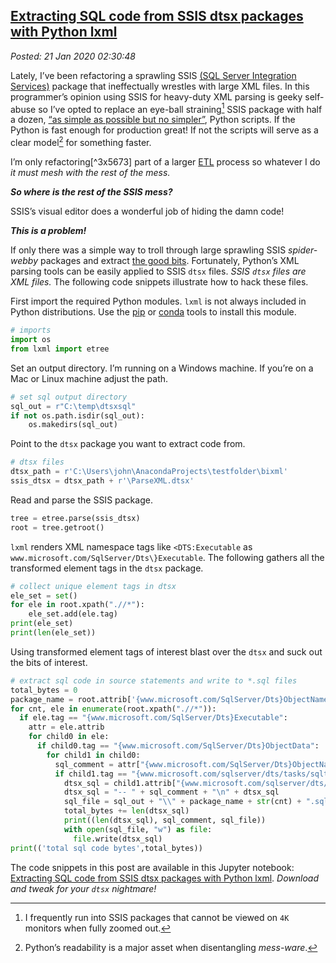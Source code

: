 
[Extracting SQL code from SSIS dtsx packages with Python lxml](https://analyzethedatanotthedrivel.org/2020/01/20/extracting-sql-code-from-ssis-dtsx-packages-with-python-lxml/)
---------------------------------------------------------------------------------------------------------------------------------------------------------

*Posted: 21 Jan 2020 02:30:48*

Lately, I’ve been refactoring a sprawling SSIS [(SQL Server Integration
Services)](https://docs.microsoft.com/en-us/sql/integration-services/sql-server-integration-services?view=sql-server-ver15)
package that ineffectually wrestles with large XML files. In this
programmer’s opinion using SSIS for heavy-duty XML parsing is geeky
self-abuse so I’ve opted to replace an eye-ball straining[^1x5673] SSIS
package with half a dozen, [“as simple as possible but no
simpler”](https://quoteinvestigator.com/2011/05/13/einstein-simple/),
Python scripts. If the Python is fast enough for production great! If
not the scripts will serve as a clear model[^2x5673] for something faster.

I’m only refactoring[^3x5673] part of a larger
[ETL](https://www.webopedia.com/TERM/E/ETL.html) process so whatever I
do *it must mesh with the rest of the mess.*

***So where is the rest of the SSIS mess?***

SSIS’s visual editor does a wonderful job of hiding the damn code!

***This is a problem!***

If only there was a simple way to troll through large sprawling SSIS
*spider-webby* packages and extract [the good
bits](https://www.youtube.com/watch?v=wPiHQ37gXnE). Fortunately,
Python’s XML parsing tools can be easily applied to SSIS `dtsx` files.
*SSIS `dtsx` files are XML files.* The following code snippets
illustrate how to hack these files.

First import the required Python modules. `lxml` is not always included
in Python distributions. Use the
[pip](https://remotedevdaily.com/how-to-install-lxml-in-python-using-pip/)
or [conda](https://anaconda.org/anaconda/lxml) tools to install this
module.

```PYTHON
# imports
import os
from lxml import etree
```

Set an output directory. I’m running on a Windows machine. If you’re on
a Mac or Linux machine adjust the path.

```PYTHON
# set sql output directory
sql_out = r"C:\temp\dtsxsql"
if not os.path.isdir(sql_out):
	os.makedirs(sql_out)
```

Point to the `dtsx` package you want to extract code from.

```PYTHON
# dtsx files
dtsx_path = r'C:\Users\john\AnacondaProjects\testfolder\bixml'
ssis_dtsx = dtsx_path + r'\ParseXML.dtsx'
```

Read and parse the SSIS package.

```PYTHON
tree = etree.parse(ssis_dtsx)
root = tree.getroot()
```

`lxml` renders XML namespace tags like `<DTS:Executable` as
`www.microsoft.com/SqlServer/Dts\}Executable`. The following gathers all
the transformed element tags in the `dtsx` package.

```PYTHON
# collect unique element tags in dtsx
ele_set = set()
for ele in root.xpath(".//*"):
	ele_set.add(ele.tag)    
print(ele_set)
print(len(ele_set))
```

Using transformed element tags of interest blast over the `dtsx` and
suck out the bits of interest.

```PYTHON
# extract sql code in source statements and write to *.sql files 
total_bytes = 0
package_name = root.attrib['{www.microsoft.com/SqlServer/Dts}ObjectName'].replace(" ","")
for cnt, ele in enumerate(root.xpath(".//*")):
  if ele.tag == "{www.microsoft.com/SqlServer/Dts}Executable":
	attr = ele.attrib
	for child0 in ele:
	  if child0.tag == "{www.microsoft.com/SqlServer/Dts}ObjectData":
		for child1 in child0:
		  sql_comment = attr["{www.microsoft.com/SqlServer/Dts}ObjectName"].strip()
		  if child1.tag == "{www.microsoft.com/sqlserver/dts/tasks/sqltask}SqlTaskData":
			dtsx_sql = child1.attrib["{www.microsoft.com/sqlserver/dts/tasks/sqltask}SqlStatementSource"]
			dtsx_sql = "-- " + sql_comment + "\n" + dtsx_sql
			sql_file = sql_out + "\\" + package_name + str(cnt) + ".sql"
			total_bytes += len(dtsx_sql)
			print((len(dtsx_sql), sql_comment, sql_file))
			with open(sql_file, "w") as file:
			  file.write(dtsx_sql)
print(('total sql code bytes',total_bytes))
```

The code snippets in this post are available in this Jupyter notebook:
[Extracting SQL code from SSIS dtsx packages with Python
lxml](https://github.com/bakerjd99/jacks/blob/master/notebooks/Extracting%20SQL%20code%20from%20SSIS%20dtsx%20packages%20with%20Python%20lxml.ipynb).
*Download and tweak for your `dtsx` nightmare!*

[^1x5673]: I frequently run into SSIS packages that cannot be viewed on `4K`
    monitors when fully zoomed out.

[^2x5673]: Python’s readability is a major asset when disentangling
    *mess-ware*.

[^3x573]: Yes, I’ve railed about the word “refactoring” in the past but I’ve
    moved on and so should you. [“A foolish consistency is the hobgoblin
    of little
    minds.”](https://www.dictionary.com/browse/a-foolish-consistency-is-the-hobgoblin-of-little-minds)
